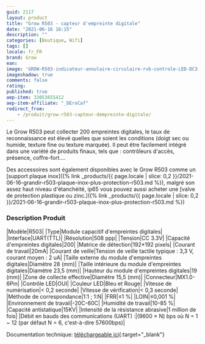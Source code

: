 ```yaml
---
guid: 2117
layout: product 
title: "Grow R503 - capteur d'empreinte digitale"
date: "2021-06-16 16:15"
description: ""
categories: [Boutique, Wifi]
tags: []
locale: fr_FR
brand: Grow
ean: 
image: 'GROW-R503-indicateur-annulaire-circulaire-rvb-controle-LED-DC3-3V-mx1-0-6-broches-Module.jpg'
imageshadow: true
comments: false
rating:  
published: true
aep-item: 33053655412
aep-item-affiliate: "_DEroCaf"
redirect_from: 
    - /produit/grow-r503-capteur-dempreinte-digitale/
---
```


Le Grow R503 peut collecter 200 empreintes digitales, le taux de reconnaissance est élevé quelles que soient les conditions (doigt sec ou humide, texture fine ou texture marquée). Il peut être facilement intégré dans une variété de produits finaux, tels que : contrôleurs d'accès, présence, coffre-fort....

Des accessoires sont également disponibles avec le Grow R503 comme un [support plaque inox]({% link _products/{{ page.locale | slice: 0,2 }}/2021-06-16-grandir-r503-plaque-inox-plus-protection-r503.md %}), malgré son assez haut niveau d'étanchéité, ip65 vous pouvez aussi acheter une [valve de protection plastique ou zinc.]({% link _products/{{ page.locale | slice: 0,2 }}/2021-06-16-grandir-r503-plaque-inox-plus-protection-r503.md %})

### Description Produit

|Modèle|R503|
|Type|Module capacitif d'empreintes digitales|
|Interface|UART(TTL)|
|Résolution|508 ppp|
|Tension|CC 3.3V|
|Capacité d'empreintes digitales|200|
|Matrice de détection|192*192 pixels|
|Courant de travail|20mA|
|Courant de veille|Tension de veille tactile typique : 3,3 V, courant moyen : 2 uA|
|Taille externe du module d'empreintes digitales|Diamètre 28 (mm)|
|Taille intérieure du module d'empreintes digitales|Diamètre 23,5 (mm)|
|Hauteur du module d'empreintes digitales|19 (mm)|
|Zone de collecte effective|Diamètre 15,5 (mm)|
|Connecteur|MX1.0-6Pin|
|Contrôle LED|OUI|
|Couleur LED|Bleu et Rouge|
|Vitesse de numérisation|&lt; 0,2 seconde|
|Vitesse de vérification|&lt; 0,3 seconde|
|Méthode de correspondance|1:1 ; 1:N|
|FRR|≤1 %|
|LOIN|≤0,001 %|
|Environnement de travail|-20C-60C|
|Humidité de travail|10-85 %|
|Capacité antistatique|15KV|
|Intensité de la résistance abrasive|1 million de fois|
|Débit en bauds des communications (UART) :|(9600 × N) bps où N = 1 ~ 12 (par défaut N = 6, c'est-à-dire 57600bps)|

Documentation technique: [téléchargeable ici](https://www.dropbox.com/sh/epucei8lmoz7xpp/AAAmon04b1DiSOeh1q4nAhzAa?dl=0&preview=R503+fingerprint+module+user+manual.pdf){:target="_blank"}
